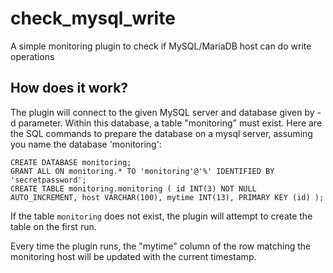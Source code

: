 # check_mysql_write
A simple monitoring plugin to check if MySQL/MariaDB host can do write operations

## How does it work?

The plugin will connect to the given MySQL server and database given by -d parameter.
Within this database, a table "monitoring" must exist.
Here are the SQL commands to prepare the database on a mysql server, assuming you name the database 'monitoring':

```
CREATE DATABASE monitoring;
GRANT ALL ON monitoring.* TO 'monitoring'@'%' IDENTIFIED BY 'secretpassword';
CREATE TABLE monitoring.monitoring ( id INT(3) NOT NULL AUTO_INCREMENT, host VARCHAR(100), mytime INT(13), PRIMARY KEY (id) );
```

If the table `monitoring` does not exist, the plugin will attempt to create the table on the first run.

Every time the plugin runs, the "mytime" column of the row matching the monitoring host will be updated with the current timestamp.
